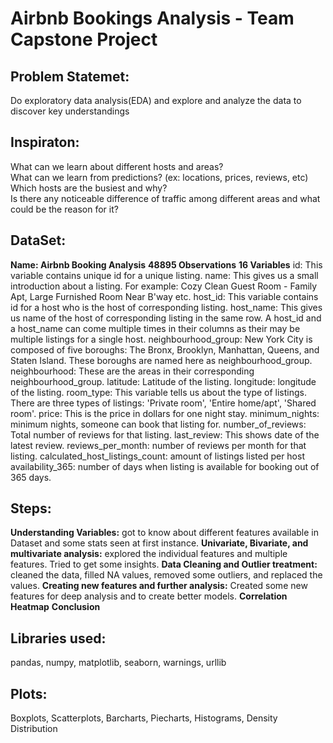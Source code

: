 # Airbnb Bookings Analysis - Team Capstone Project
## Problem Statemet:
Do exploratory data analysis(EDA) and explore and analyze the data to discover key understandings
## Inspiraton:
What can we learn about different hosts and areas?  
What can we learn from predictions? (ex: locations, prices, reviews, etc)  
Which hosts are the busiest and why?  
Is there any noticeable difference of traffic among different areas and what could be the reason for it?  

## DataSet:
**Name: Airbnb Booking Analysis**
**48895 Observations**
**16 Variables**
id: This variable contains unique id for a unique listing.
name: This gives us a small introduction about a listing. For example: Cozy Clean Guest Room - Family Apt, Large Furnished Room Near B'way etc.
host_id: This variable contains id for a host who is the host of corresponding listing.
host_name: This gives us name of the host of corresponding listing in the same row. A host_id and a host_name can come multiple times in their columns as their may be multiple listings for a single host.
neighbourhood_group: New York City is composed of five boroughs: The Bronx, Brooklyn, Manhattan, Queens, and Staten Island. These boroughs are named here as neighbourhood_group.
neighbourhood: These are the areas in their corresponding neighbourhood_group.
latitude: Latitude of the listing.
longitude: longitude of the listing.
room_type: This variable tells us about the type of listings. There are three types of listings: 'Private room', 'Entire home/apt', 'Shared room'.
price: This is the price in dollars for one night stay.
minimum_nights: minimum nights, someone can book that listing for.
number_of_reviews: Total number of reviews for that listing.
last_review: This shows date of the latest review.
reviews_per_month: number of reviews per month for that listing.
calculated_host_listings_count: amount of listings listed per host
availability_365: number of days when listing is available for booking out of 365 days.
## Steps:
**Understanding Variables:** got to know about different features available in Dataset and some stats seen at first instance.
**Univariate, Bivariate, and multivariate analysis:** explored the individual features and multiple features. Tried to get some insights.
**Data Cleaning and Outlier treatment:** cleaned the data, filled NA values, removed some outliers, and replaced the values.
**Creating new features and further analysis:** Created some new features for deep analysis and to create better models.
**Correlation Heatmap**
**Conclusion**

## Libraries used:
pandas, numpy, matplotlib, seaborn, warnings, urllib

## Plots:
Boxplots, Scatterplots, Barcharts, Piecharts, Histograms, Density Distribution
